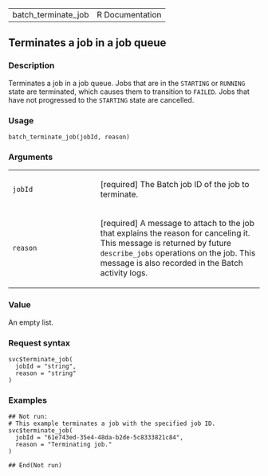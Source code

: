 <table style="width: 100%;">
<tbody>
<tr class="odd">
<td>batch_terminate_job</td>
<td style="text-align: right;">R Documentation</td>
</tr>
</tbody>
</table>

## Terminates a job in a job queue

### Description

Terminates a job in a job queue. Jobs that are in the `STARTING` or
`RUNNING` state are terminated, which causes them to transition to
`FAILED`. Jobs that have not progressed to the `STARTING` state are
cancelled.

### Usage

    batch_terminate_job(jobId, reason)

### Arguments

<table>
<colgroup>
<col style="width: 35%" />
<col style="width: 65%" />
</colgroup>
<tbody>
<tr class="odd">
<td><code id="batch_terminate_job_:_jobId">jobId</code></td>
<td><p>[required] The Batch job ID of the job to terminate.</p></td>
</tr>
<tr class="even">
<td><code id="batch_terminate_job_:_reason">reason</code></td>
<td><p>[required] A message to attach to the job that explains the
reason for canceling it. This message is returned by future
<code>describe_jobs</code> operations on the job. This message is also
recorded in the Batch activity logs.</p></td>
</tr>
</tbody>
</table>

### Value

An empty list.

### Request syntax

    svc$terminate_job(
      jobId = "string",
      reason = "string"
    )

### Examples

    ## Not run: 
    # This example terminates a job with the specified job ID.
    svc$terminate_job(
      jobId = "61e743ed-35e4-48da-b2de-5c8333821c84",
      reason = "Terminating job."
    )

    ## End(Not run)
